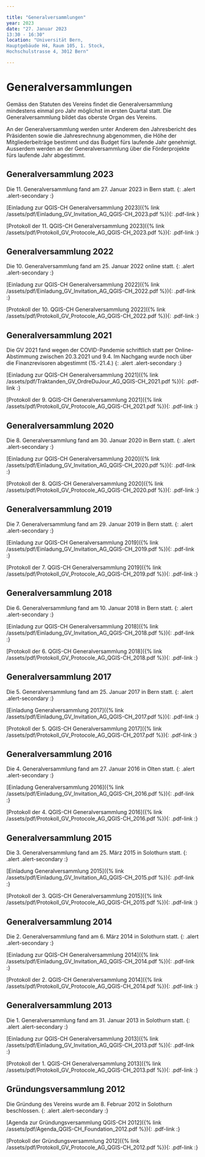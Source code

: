 ```yaml
---

title: "Generalversammlungen"
year: 2023
date: "27. Januar 2023
13:30 - 16:30"
location: "Universität Bern,
Hauptgebäude H4, Raum 105, 1. Stock,
Hochschulstrasse 4, 3012 Bern"

---
```


# Generalversammlungen

Gemäss den Statuten des Vereins findet die Generalversammlung mindestens einmal pro Jahr möglichst im ersten Quartal statt. Die Generalversammlung bildet das oberste Organ des Vereins.

An der Generalversammlung werden unter Anderem den Jahresbericht des Präsidenten sowie die Jahresrechnung abgenommen, die Höhe der Mitgliederbeiträge bestimmt und das Budget fürs laufende Jahr genehmigt. Ausserdem werden an der Generalversammlung über die Förderprojekte fürs laufende Jahr abgestimmt.

## Generalversammlung 2023

Die 11. Generalversammlung fand am 27. Januar 2023 in Bern statt.
{: .alert .alert-secondary :}

[Einladung zur QGIS-CH Generalversammlung 2023]({% link /assets/pdf/Einladung_GV_Invitation_AG_QGIS-CH_2023.pdf %}){: .pdf-link }

[Protokoll der 11. QGIS-CH Generalversammlung 2023]({% link /assets/pdf/Protokoll_GV_Protocole_AG_QGIS-CH_2023.pdf %}){: .pdf-link :}

## Generalversammlung 2022

Die 10. Generalversammlung fand am 25. Januar 2022 online statt.
{: .alert .alert-secondary :}

[Einladung zur QGIS-CH Generalversammlung 2022]({% link /assets/pdf/Einladung_GV_Invitation_AG_QGIS-CH_2022.pdf %}){: .pdf-link :}

[Protokoll der 10. QGIS-CH Generalversammlung 2022]({% link /assets/pdf/Protokoll_GV_Protocole_AG_QGIS-CH_2022.pdf %}){: .pdf-link :}

## Generalversammlung 2021

Die GV 2021 fand wegen der COVID-Pandemie schriftlich statt per Online-Abstimmung zwischen 20.3.2021 und 9.4. Im Nachgang wurde noch über die Finanzrevisoren abgestimmt (15.-21.4.)
{: .alert .alert-secondary :}

[Einladung zur QGIS-CH Generalversammlung 2021]({% link /assets/pdf/Traktanden_GV_OrdreDuJour_AG_QGIS-CH_2021.pdf %}){: .pdf-link :}

[Protokoll der 9. QGIS-CH Generalversammlung 2021]({% link /assets/pdf/Protokoll_GV_Protocole_AG_QGIS-CH_2021.pdf %}){: .pdf-link :}

## Generalversammlung 2020

Die 8. Generalversammlung fand am 30. Januar 2020 in Bern statt.
{: .alert .alert-secondary :}

[Einladung zur QGIS-CH Generalversammlung 2020]({% link /assets/pdf/Einladung_GV_Invitation_AG_QGIS-CH_2020.pdf %}){: .pdf-link :}

[Protokoll der 8. QGIS-CH Generalversammlung 2020]({% link /assets/pdf/Protokoll_GV_Protocole_AG_QGIS-CH_2020.pdf %}){: .pdf-link :}

## Generalversammlung 2019

Die 7. Generalversammlung fand am 29. Januar 2019 in Bern statt.
{: .alert .alert-secondary :}

[Einladung zur QGIS-CH Generalversammlung 2019]({% link /assets/pdf/Einladung_GV_Invitation_AG_QGIS-CH_2019.pdf %}){: .pdf-link :}

[Protokoll der 7. QGIS-CH Generalversammlung 2019]({% link /assets/pdf/Protokoll_GV_Protocole_AG_QGIS-CH_2019.pdf %}){: .pdf-link :}


## Generalversammlung 2018

Die 6. Generalversammlung fand am 10. Januar 2018 in Bern statt.
{: .alert .alert-secondary :}

[Einladung zur QGIS-CH Generalversammlung 2018]({% link /assets/pdf/Einladung_GV_Invitation_AG_QGIS-CH_2018.pdf %}){: .pdf-link :}

[Protokoll der 6. QGIS-CH Generalversammlung 2018]({% link /assets/pdf/Protokoll_GV_Protocole_AG_QGIS-CH_2018.pdf %}){: .pdf-link :}

## Generalversammlung 2017

Die 5. Generalversammlung fand am 25. Januar 2017 in Bern statt.
{: .alert .alert-secondary :}

[Einladung Generalversammlung 2017]({% link /assets/pdf/Einladung_GV_Invitation_AG_QGIS-CH_2017.pdf %}){: .pdf-link :}

[Protokoll der 5. QGIS-CH Generalversammlung 2017]({% link /assets/pdf/Protokoll_GV_Protocole_AG_QGIS-CH_2017.pdf %}){: .pdf-link :}


## Generalversammlung 2016

Die 4. Generalversammlung fand am 27. Januar 2016 in Olten statt.
{: .alert .alert-secondary :}

[Einladung Generalversammlung 2016]({% link /assets/pdf/Einladung_GV_Invitation_AG_QGIS-CH_2016.pdf %}){: .pdf-link :}

[Protokoll der 4. QGIS-CH Generalversammlung 2016]({% link /assets/pdf/Protokoll_GV_Protocole_AG_QGIS-CH_2016.pdf %}){: .pdf-link :}

## Generalversammlung 2015

Die 3. Generalversammlung fand am 25. März 2015 in Solothurn statt.
{: .alert .alert-secondary :}

[Einladung Generalversammlung 2015]({% link /assets/pdf/Einladung_GV_Invitation_AG_QGIS-CH_2015.pdf %}){: .pdf-link :}

[Protokoll der 3. QGIS-CH Generalversammlung 2015]({% link /assets/pdf/Protokoll_GV_Protocole_AG_QGIS-CH_2015.pdf %}){: .pdf-link :}

## Generalversammlung 2014

Die 2. Generalversammlung fand am 6. März 2014 in Solothurn statt.
{: .alert .alert-secondary :}

[Einladung zur QGIS-CH Generalversammlung 2014]({% link /assets/pdf/Einladung_GV_Invitation_AG_QGIS-CH_2014.pdf %}){: .pdf-link :}

[Protokoll der 2. QGIS-CH Generalversammlung 2014]({% link /assets/pdf/Protokoll_GV_Protocole_AG_QGIS-CH_2014.pdf %}){: .pdf-link :}

## Generalversammlung 2013

Die 1. Generalversammlung fand am 31. Januar 2013 in Solothurn statt.
{: .alert .alert-secondary :}

[Einladung zur QGIS-CH Generalversammlung 2013]({% link /assets/pdf/Einladung_GV_Invitation_AG_QGIS-CH_2013.pdf %}){: .pdf-link :}

[Protokoll der 1. QGIS-CH Generalversammlung 2013]({% link /assets/pdf/Protokoll_GV_Protocole_AG_QGIS-CH_2013.pdf %}){: .pdf-link :}

## Gründungsversammlung 2012

Die Gründung des Vereins wurde am 8. Februar 2012 in Solothurn beschlossen.
{: .alert .alert-secondary :}

[Agenda zur Gründungsversammlung QGIS-CH 2012]({% link /assets/pdf/Agenda_QGIS-CH_Foundation_2012.pdf %}){: .pdf-link :}

[Protokoll der Gründungsversammlung 2012]({% link /assets/pdf/Protokoll_GV_Protocole_AG_QGIS-CH_2012.pdf %}){: .pdf-link :}

